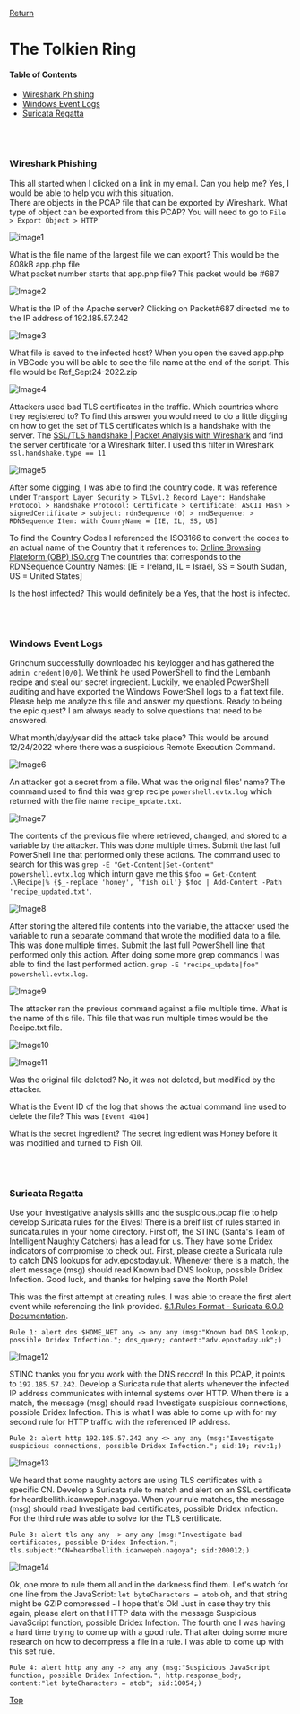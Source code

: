 [Return](https://github.com/visionthex/SANS2022-Holiday-Hack-Challange/blob/main/README.md)

<h1 id="top">The Tolkien Ring</h3>

#### Table of Contents

- [Wireshark Phishing](#wireshark)
- [Windows Event Logs](#windows)
- [Suricata Regatta](#suricata)

<br><br>

<h3 id="wireshark">Wireshark Phishing</h3>

This all started when I clicked on a link in my email. Can you help me? Yes, I would be able to help you with this situation.
<br>
There are objects in the PCAP file that can be exported by Wireshark. What type of object can be exported from this PCAP? You will need to go to `File > Export Object > HTTP`

![image1](https://github.com/visionthex/SANS2022-Holiday-Hack-Challange/blob/main/Images/TheTolkienRing/image1.jpg "Exported files that can be analyzed further")

What is the file name of the largest file we can export? This would be the 808kB app.php file
<br>
What packet number starts that app.php file? This packet would be #687

![Image2](https://github.com/visionthex/SANS2022-Holiday-Hack-Challange/blob/main/Images/TheTolkienRing/image2.jpg "Application that was downloaded to host")

What is the IP of the Apache server? Clicking on Packet#687 directed me to the IP address of 192.185.57.242

![Image3](https://github.com/visionthex/SANS2022-Holiday-Hack-Challange/blob/main/Images/TheTolkienRing/image3.jpg "The IP Address to the Apache Server")

What file is saved to the infected host? When you open the saved app.php in VBCode you will be able to see the file name at the end of the script. This file would be Ref_Sept24-2022.zip

![Image4](https://github.com/visionthex/SANS2022-Holiday-Hack-Challange/blob/main/Images/TheTolkienRing/image4.jpg "app.php script | File: Ref_Sept.24-2020.zip")

Attackers used bad TLS certificates in the traffic. Which countries where they registered to? To find this answer you would need to do a little digging on how to get the set of TLS certificates which is a handshake with the server. The [SSL/TLS handshake | Packet Analysis with Wireshark](https://subscription.packtpub.com/book/cloud-and-networking/9781785887819/4/ch04lvl1sec27/the-ssl-tls-handshake) and find the server certificate for a Wireshark filter. I used this filter in Wireshark `ssl.handshake.type == 11`

![Image5](https://github.com/visionthex/SANS2022-Holiday-Hack-Challange/blob/main/Images/TheTolkienRing/image5.jpg "Wireshark Packet Analysis")

After some digging, I was able to find the country code. It was reference under `Transport Layer Security > TLSv1.2 Record Layer: Handshake Protocol > Handshake Protocol: Certificate > Certificate: ASCII Hash > signedCertificate > subject: rdnSequence (0) > rndSequence: > RDNSequence Item: with CounryName = [IE, IL, SS, US]`

To find the Country Codes I referenced the ISO3166 to convert the codes to an actual name of the Country that it references to: [Online Browsing Plateform (OBP) ISO.org](https://www.iso.org/obp/ui/#search) The countries that corresponds to the RDNSequence Country Names: [IE = Ireland, IL = Israel, SS = South Sudan, US = United States]

Is the host infected? This would definitely be a Yes, that the host is infected.

<br><br>

<h3 id="windows">Windows Event Logs</h3>

Grinchum successfully downloaded his keylogger and has gathered the `admin credent[0/0]`. We think he used PowerShell to find the Lembanh recipe and steal our secret ingredient. Luckily, we enabled PowerShell auditing and have exported the Windows PowerShell logs to a flat text file. Please help me analyze this file and answer my questions. Ready to being the epic quest? I am always ready to solve questions that need to be answered.

What month/day/year did the attack take place? This would be around 12/24/2022 where there was a suspicious Remote Execution Command.

![Image6](https://github.com/visionthex/SANS2022-Holiday-Hack-Challange/blob/main/Images/TheTolkienRing/image6.jpg "Windows Event Logs | Execute a Remote Command | Event ID 4104")

An attacker got a secret from a file. What was the original files' name? The command used to find this was grep recipe `powershell.evtx.log` which returned with the file name `recipe_update.txt`.

![Image7](https://github.com/visionthex/SANS2022-Holiday-Hack-Challange/blob/main/Images/TheTolkienRing/image7.jpg "Command: grep recipe powershell.evtx.log | recipe_update.txt")

The contents of the previous file where retrieved, changed, and stored to a variable by the attacker. This was done multiple times. Submit the last full PowerShell line that performed only these actions. The command used to search for this was `grep -E "Get-Content|Set-Content" powershell.evtx.log` which inturn gave me this `$foo = Get-Content .\Recipe|% {$_-replace 'honey', 'fish oil'} $foo | Add-Content -Path 'recipe_updated.txt'`.

![Image8](https://github.com/visionthex/SANS2022-Holiday-Hack-Challange/blob/main/Images/TheTolkienRing/image8.jpg "The returned grep command for Get-Content|Set-Content")

After storing the altered file contents into the variable, the attacker used the variable to run a separate command that wrote the modified data to a file. This was done multiple times. Submit the last full PowerShell line that performed only this action. After doing some more grep commands I was able to find the last performed action. `grep -E "recipe_update|foo" powershell.evtx.log`.

![Image9](https://github.com/visionthex/SANS2022-Holiday-Hack-Challange/blob/main/Images/TheTolkienRing/image9.jpg "Command: grep -E 'recipe_update | foo' powershell.evtx.log")

The attacker ran the previous command against a file multiple time. What is the name of this file. This file that was run multiple times would be the Recipe.txt file.

![Image10](https://github.com/visionthex/SANS2022-Holiday-Hack-Challange/blob/main/Images/TheTolkienRing/image10.jpg "File: Recipe.txt")

![Image11](https://github.com/visionthex/SANS2022-Holiday-Hack-Challange/blob/main/Images/TheTolkienRing/image11.jpg "Deleted Files")

Was the original file deleted? No, it was not deleted, but modified by the attacker.

What is the Event ID of the log that shows the actual command line used to delete the file? This was `[Event 4104]`

What is the secret ingredient? The secret ingredient was Honey before it was modified and turned to Fish Oil.

<br><br>

<h3 id="suricata">Suricata Regatta</h3>

Use your investigative analysis skills and the suspicious.pcap file to help develop Suricata rules for the Elves! There is a breif list of rules started in suricata.rules in your home directory. First off, the STINC (Santa's Team of Intelligent Naughty Catchers) has a lead for us. They have some Dridex indicators of compromise to check out. First, please create a Suricata rule to catch DNS lookups for adv.epostoday.uk. Whenever there is a match, the alert message (msg) should read Known bad DNS lookup, possible Dridex Infection. Good luck, and thanks for helping save the North Pole!

This was the first attempt at creating rules. I was able to create the first alert event while referencing the link provided. [6.1.Rules Format - Suricata 6.0.0 Documentation](https://docs.suricata.io/en/suricata-6.0.0/rules/intro.html).

```Rule 1: alert dns $HOME_NET any -> any any (msg:"Known bad DNS lookup, possible Dridex Infection."; dns_query; content:"adv.epostoday.uk";)```

![Image12](https://github.com/visionthex/SANS2022-Holiday-Hack-Challange/blob/main/Images/TheTolkienRing/image12.jpg "Command: ./rule_checker against First Rule")

STINC thanks you for you work with the DNS record! In this PCAP, it points to `192.185.57.242`. Develop a Suricata rule that alerts whenever the infected IP address communicates with internal systems over HTTP. When there is a match, the message (msg) should read Investigate suspicious connections, possible Dridex Infection. This is what I was able to come up with for my second rule for HTTP traffic with the referenced IP address.

```Rule 2: alert http 192.185.57.242 any <> any any (msg:"Investigate suspicious connections, possible Dridex Infection."; sid:19; rev:1;)```

![Image13](https://github.com/visionthex/SANS2022-Holiday-Hack-Challange/blob/main/Images/TheTolkienRing/image13.jpg "Command: ./rule_checker against Second Rule")

We heard that some naughty actors are using TLS certificates with a specific CN. Develop a Suricata rule to match and alert on an SSL certificate for heardbellith.icanwepeh.nagoya. When your rule matches, the message (msg) should read Investigate bad certificates, possible Dridex Infection. For the third rule was able to solve for the TLS certificate.

```Rule 3: alert tls any any -> any any (msg:"Investigate bad certificates, possible Dridex Infection."; tls.subject:"CN=heardbellith.icanwepeh.nagoya"; sid:200012;)```

![Image14](https://github.com/visionthex/SANS2022-Holiday-Hack-Challange/blob/main/Images/TheTolkienRing/image14.jpg "Command: ./rule_checker against Third Rule")

Ok, one more to rule them all and in the darkness find them. Let's watch for one line from the JavaScript: `let byteCharacters = atob` oh, and that string might be GZIP compressed - I hope that's Ok! Just in case they try this again, please alert on that HTTP data with the message Suspicious JavaScript function, possible Dridex Infection. The fourth one I was having a hard time trying to come up with a good rule. That after doing some more research on how to decompress a file in a rule. I was able to come up with this set rule.

```Rule 4: alert http any any -> any any (msg:"Suspicious JavaScript function, possible Dridex Infection."; http.response_body; content:"let byteCharacters = atob"; sid:10054;)```

[Top](#top)
